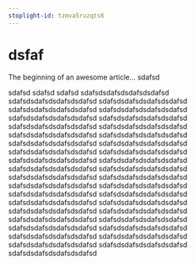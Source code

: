 ```yaml
---
stoplight-id: tzmva5ruzqts6
---
```


# dsfaf

The beginning of an awesome article...
sdafsd

sdafsd
sdafsd
sdafsd
sdafsdsdafsdsdafsdsdafsd
sdafsdsdafsdsdafsdsdafsd
sdafsdsdafsdsdafsdsdafsd
sdafsdsdafsdsdafsdsdafsd
sdafsdsdafsdsdafsdsdafsd
sdafsdsdafsdsdafsdsdafsd
sdafsdsdafsdsdafsdsdafsd
sdafsdsdafsdsdafsdsdafsd
sdafsdsdafsdsdafsdsdafsd
sdafsdsdafsdsdafsdsdafsd
sdafsdsdafsdsdafsdsdafsd
sdafsdsdafsdsdafsdsdafsd
sdafsdsdafsdsdafsdsdafsd
sdafsdsdafsdsdafsdsdafsd
sdafsdsdafsdsdafsdsdafsd
sdafsdsdafsdsdafsdsdafsd
sdafsdsdafsdsdafsdsdafsd
sdafsdsdafsdsdafsdsdafsd
sdafsdsdafsdsdafsdsdafsd
sdafsdsdafsdsdafsdsdafsd
sdafsdsdafsdsdafsdsdafsd
sdafsdsdafsdsdafsdsdafsd
sdafsdsdafsdsdafsdsdafsd
sdafsdsdafsdsdafsdsdafsd
sdafsdsdafsdsdafsdsdafsd
sdafsdsdafsdsdafsdsdafsd
sdafsdsdafsdsdafsdsdafsd
sdafsdsdafsdsdafsdsdafsd
sdafsdsdafsdsdafsdsdafsd
sdafsdsdafsdsdafsdsdafsd
sdafsdsdafsdsdafsdsdafsd
sdafsdsdafsdsdafsdsdafsd
sdafsdsdafsdsdafsdsdafsd
sdafsdsdafsdsdafsdsdafsd
sdafsdsdafsdsdafsdsdafsd
sdafsdsdafsdsdafsdsdafsd
sdafsdsdafsdsdafsdsdafsd
sdafsdsdafsdsdafsdsdafsd